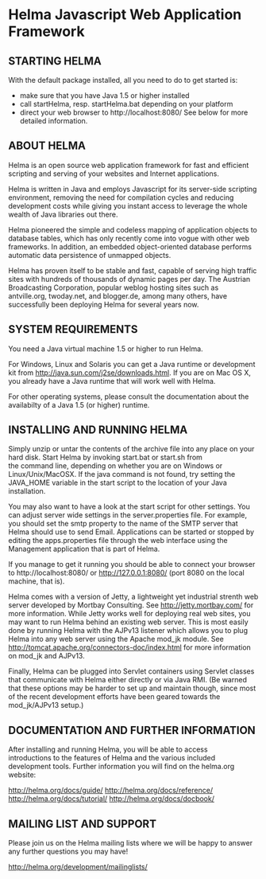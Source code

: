 Helma Javascript Web Application Framework
==========================================

STARTING HELMA
--------------
With the default package installed, all you need to do to get 
started is:
 * make sure that you have Java 1.5 or higher installed
 * call startHelma, resp. startHelma.bat depending on your platform
 * direct your web browser to http://localhost:8080/
See below for more detailed information.

ABOUT HELMA
-----------

Helma is an open source web application framework for fast 
and efficient scripting and serving of your websites and 
Internet applications.

Helma is written in Java and employs Javascript for its server-side 
scripting environment, removing the need for compilation cycles and 
reducing development costs while giving you instant access to leverage 
the whole wealth of Java libraries out there.

Helma pioneered the simple and codeless mapping of application objects 
to database tables, which has only recently come into vogue with other 
web frameworks. In addition, an embedded object-oriented database 
performs automatic data persistence of unmapped objects.

Helma has proven itself to be stable and fast, capable of serving high 
traffic sites with hundreds of thousands of dynamic pages per day. The 
Austrian Broadcasting Corporation, popular weblog hosting sites such 
as antville.org, twoday.net, and blogger.de, among many others, have 
successfully been deploying Helma for several years now.

SYSTEM REQUIREMENTS
-------------------

You need a Java virtual machine 1.5 or higher to run Helma.

For Windows, Linux and Solaris you can get a Java runtime or development 
kit from http://java.sun.com/j2se/downloads.html. If you are on Mac OS X, 
you already have a Java runtime that will work well with Helma.

For other operating systems, please consult the documentation about the 
availabilty of a Java 1.5 (or higher) runtime.

INSTALLING AND RUNNING HELMA
----------------------------

Simply unzip or untar the contents of the archive file into any place 
on your hard disk. Start Helma by invoking start.bat or start.sh from  
the command line, depending on whether you are on Windows or 
Linux/Unix/MacOSX. If the java command is not found, try setting the
JAVA_HOME variable in the start script to the location of your Java
installation. 

You may also want to have a look at the start script for other settings.
You can adjust server wide settings in the server.properties file. For
example, you should set the smtp property to the name of the SMTP server
that Helma should use to send Email. Applications can be started or
stopped by editing the apps.properties file through the web interface
using the Management application that is part of Helma.

If you manage to get it running you should be able to connect your
browser to http://localhost:8080/ or http://127.0.0.1:8080/ 
(port 8080 on the local machine, that is).

Helma comes with a version of Jetty, a lightweight yet industrial strenth
web server developed by Mortbay Consulting. See http://jetty.mortbay.com/
for more information. While Jetty works well for deploying real web sites,
you may want to run Helma behind an existing web server. This is most
easily done by running Helma with the AJPv13 listener which allows you to
plug Helma into any web server using the Apache mod_jk module. See
http://tomcat.apache.org/connectors-doc/index.html for more 
information on mod_jk and AJPv13.

Finally, Helma can be plugged into Servlet containers using Servlet
classes that communicate with Helma either directly or via Java RMI.
(Be warned that these options may be harder to set up and maintain though,
since most of the recent development efforts have been geared towards the
mod_jk/AJPv13 setup.)

DOCUMENTATION AND FURTHER INFORMATION
-------------------------------------

After installing and running Helma, you will be able to access  
introductions to the features of Helma and the various included 
development tools. Further information you will find on the helma.org 
website:

http://helma.org/docs/guide/
http://helma.org/docs/reference/
http://helma.org/docs/tutorial/
http://helma.org/docs/docbook/


MAILING LIST AND SUPPORT
------------------------

Please join us on the Helma mailing lists where we will be happy to 
answer any further questions you may have!

http://helma.org/development/mailinglists/



